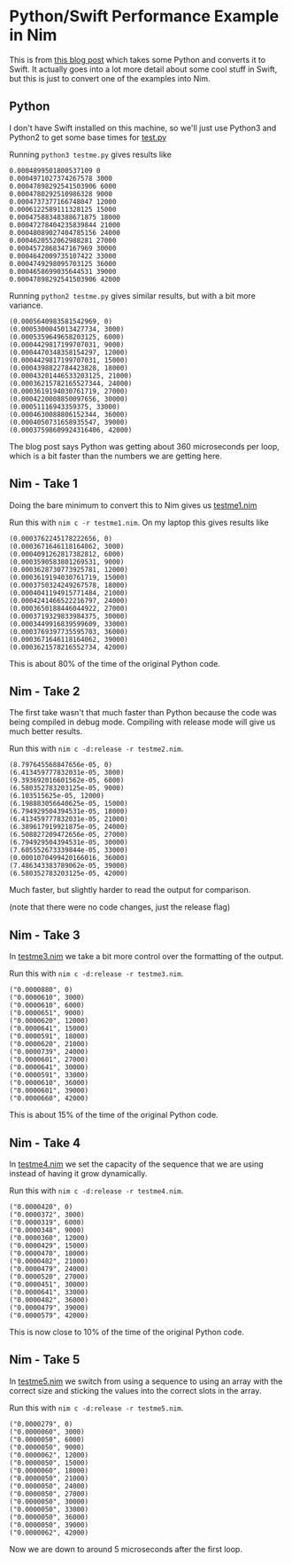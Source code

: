 # Python/Swift Performance Example in Nim

This is from [this blog post](https://tryolabs.com/blog/2020/04/02/swift-googles-bet-on-differentiable-programming/) which takes some
Python and converts it to Swift. It actually goes into a lot more
detail about some cool stuff in Swift, but this is just to convert
one of the examples into Nim.

## Python

I don't have Swift installed on this machine, so we'll just
use Python3 and Python2 to get some base times for
[test.py](///test.py)  

Running `python3 testme.py` gives results like

```
0.0004899501800537109 0
0.0004971027374267578 3000
0.00047898292541503906 6000
0.0004780292510986328 9000
0.0004737377166748047 12000
0.0006122589111328125 15000
0.00047588348388671875 18000
0.00047278404235839844 21000
0.00048089027404785156 24000
0.0004620552062988281 27000
0.0004572868347167969 30000
0.0004642009735107422 33000
0.0004749298095703125 36000
0.0004658699035644531 39000
0.00047898292541503906 42000
```

Running `python2 testme.py` gives similar results, but with
a bit more variance.

```
(0.0005640983581542969, 0)
(0.0005300045013427734, 3000)
(0.0005359649658203125, 6000)
(0.0004429817199707031, 9000)
(0.0004470348358154297, 12000)
(0.0004429817199707031, 15000)
(0.0004398822784423828, 18000)
(0.00043201446533203125, 21000)
(0.00036215782165527344, 24000)
(0.0003619194030761719, 27000)
(0.0004220008850097656, 30000)
(0.00051116943359375, 33000)
(0.0004630088806152344, 36000)
(0.0004050731658935547, 39000)
(0.00037598609924316406, 42000)
```

The blog post says Python was getting about 360 microseconds per loop,
which is a bit faster than the numbers we are getting here.

## Nim - Take 1

Doing the bare minimum to convert this to Nim gives us [testme1.nim](///testme1.nim)

Run this with `nim c -r testme1.nim`. On my laptop this gives results like

```
(0.0003762245178222656, 0)
(0.0003671646118164062, 3000)
(0.0004091262817382812, 6000)
(0.0003590583801269531, 9000)
(0.0003628730773925781, 12000)
(0.0003619194030761719, 15000)
(0.0003750324249267578, 18000)
(0.0004041194915771484, 21000)
(0.0004241466522216797, 24000)
(0.0003650188446044922, 27000)
(0.0003719329833984375, 30000)
(0.0003449916839599609, 33000)
(0.0003769397735595703, 36000)
(0.0003671646118164062, 39000)
(0.0003621578216552734, 42000)
```

This is about 80% of the time of the original Python code.

## Nim - Take 2

The first take wasn't that much faster than Python because
the code was being compiled in debug mode. Compiling with
release mode will give us much better results.

Run this with `nim c -d:release -r testme2.nim`.

```
(8.797645568847656e-05, 0)
(6.413459777832031e-05, 3000)
(9.393692016601562e-05, 6000)
(6.580352783203125e-05, 9000)
(6.103515625e-05, 12000)
(6.198883056640625e-05, 15000)
(6.794929504394531e-05, 18000)
(6.413459777832031e-05, 21000)
(6.389617919921875e-05, 24000)
(6.508827209472656e-05, 27000)
(6.794929504394531e-05, 30000)
(7.605552673339844e-05, 33000)
(0.0001070499420166016, 36000)
(7.486343383789062e-05, 39000)
(6.580352783203125e-05, 42000)
```

Much faster, but slightly harder to read the output for comparison.

(note that there were no code changes, just the release flag)

## Nim - Take 3

In [testme3.nim](///testme3.nim) we take a bit more control over the formatting of the output.

Run this with `nim c -d:release -r testme3.nim`.

```
("0.0000880", 0)
("0.0000610", 3000)
("0.0000610", 6000)
("0.0000651", 9000)
("0.0000620", 12000)
("0.0000641", 15000)
("0.0000591", 18000)
("0.0000620", 21000)
("0.0000739", 24000)
("0.0000601", 27000)
("0.0000641", 30000)
("0.0000591", 33000)
("0.0000610", 36000)
("0.0000601", 39000)
("0.0000660", 42000)
```

This is about 15% of the time of the original Python code.

## Nim - Take 4

In [testme4.nim](///testme4.nim) we set the capacity of the
sequence that we are using instead of having it grow dynamically.

Run this with `nim c -d:release -r testme4.nim`.

```
("0.0000420", 0)
("0.0000372", 3000)
("0.0000319", 6000)
("0.0000348", 9000)
("0.0000360", 12000)
("0.0000429", 15000)
("0.0000470", 18000)
("0.0000482", 21000)
("0.0000479", 24000)
("0.0000520", 27000)
("0.0000451", 30000)
("0.0000641", 33000)
("0.0000482", 36000)
("0.0000479", 39000)
("0.0000579", 42000)
```

This is now close to 10% of the time of the original Python code.

## Nim - Take 5

In [testme5.nim](///testme5.nim) we switch from using a sequence
to using an array with the correct size and sticking the values
into the correct slots in the array.

Run this with `nim c -d:release -r testme5.nim`.

```
("0.0000279", 0)
("0.0000060", 3000)
("0.0000050", 6000)
("0.0000050", 9000)
("0.0000062", 12000)
("0.0000050", 15000)
("0.0000060", 18000)
("0.0000050", 21000)
("0.0000050", 24000)
("0.0000050", 27000)
("0.0000050", 30000)
("0.0000050", 33000)
("0.0000050", 36000)
("0.0000050", 39000)
("0.0000062", 42000)
```

Now we are down to around 5 microseconds after the first loop.
